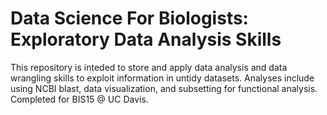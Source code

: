 # Data Science For Biologists: Exploratory Data Analysis Skills

This repository is inteded to store and apply data analysis and data wrangling skills to exploit information in untidy datasets. Analyses include using NCBI blast, data visualization, and subsetting for functional analysis. Completed for BIS15 @ UC Davis.
